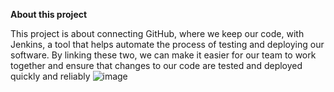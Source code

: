 **About this project**

This project is about connecting GitHub, where we keep our code, with Jenkins, a tool that helps automate the process of testing and deploying our software. By linking these two, we can make it easier for our team to work together and ensure that changes to our code are tested and deployed quickly and reliably
![image](https://github.com/dishahayaran/devops-cicd/assets/71218276/3824dd9a-80cd-4f1c-ab6b-8192a913a873)

